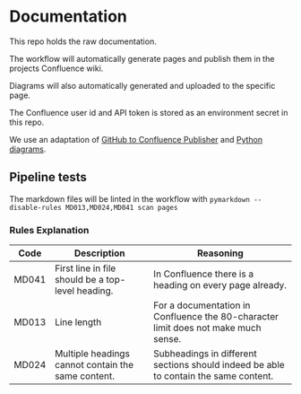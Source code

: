 # Documentation

This repo holds the raw documentation.

The workflow will automatically generate pages and publish them in the projects Confluence wiki.

Diagrams will also automatically generated and uploaded to the specific page.

The Confluence user id and API token is stored as an environment secret in this repo.

We use an adaptation of [GitHub to Confluence Publisher](https://github.com/andygolubev/github-to-confluence-publisher) and [Python diagrams](https://diagrams.mingrammer.com/).

## Pipeline tests

The markdown files will be linted in the workflow with `pymarkdown --disable-rules MD013,MD024,MD041 scan pages`

### Rules Explanation

| Code        | Description | Reasoning |
| ----------- | ----------- |-----------|
| MD041       | First line in file should be a top-level heading.| In Confluence there is a heading on every page already.|
| MD013       | Line length | For a documentation in Confluence the 80-character limit does not make much sense.|
| MD024       | Multiple headings cannot contain the same content.| Subheadings in different sections should indeed be able to contain the same content.
